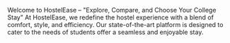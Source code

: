 Welcome to HostelEase – "Explore, Compare, and Choose Your College Stay" At HostelEase, we redefine the hostel experience with a blend of comfort, style, and efficiency.
Our state-of-the-art platform is designed to cater to the needs of students offer a seamless and enjoyable stay.
